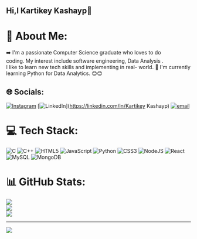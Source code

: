 ## Hi,I Kartikey Kashayp👋
# 💫 About Me:
➡️ I'm a passionate Computer Science graduate who loves to do <br>coding. My interest include software engineering, Data Analysis .<br>I like to learn new tech skills and implementing in real- world.
🧠 I'm currently learning Python for Data Analytics.
😊😊

## 🌐 Socials:
[![Instagram](https://img.shields.io/badge/Instagram-%23E4405F.svg?logo=Instagram&logoColor=white)](https://instagram.com/kartikey5208) [![LinkedIn](https://img.shields.io/badge/LinkedIn-%230077B5.svg?logo=linkedin&logoColor=white)](https://linkedin.com/in/Kartikey Kashayp) [![email](https://img.shields.io/badge/Email-D14836?logo=gmail&logoColor=white)](mailto:Kashyapkartik152@gmail.com) 

# 💻 Tech Stack:
![C](https://img.shields.io/badge/c-%2300599C.svg?style=for-the-badge&logo=c&logoColor=white) ![C++](https://img.shields.io/badge/c++-%2300599C.svg?style=for-the-badge&logo=c%2B%2B&logoColor=white) ![HTML5](https://img.shields.io/badge/html5-%23E34F26.svg?style=for-the-badge&logo=html5&logoColor=white) ![JavaScript](https://img.shields.io/badge/javascript-%23323330.svg?style=for-the-badge&logo=javascript&logoColor=%23F7DF1E) ![Python](https://img.shields.io/badge/python-3670A0?style=for-the-badge&logo=python&logoColor=ffdd54) ![CSS3](https://img.shields.io/badge/css3-%231572B6.svg?style=for-the-badge&logo=css3&logoColor=white) ![NodeJS](https://img.shields.io/badge/node.js-6DA55F?style=for-the-badge&logo=node.js&logoColor=white) ![React](https://img.shields.io/badge/react-%2320232a.svg?style=for-the-badge&logo=react&logoColor=%2361DAFB) ![MySQL](https://img.shields.io/badge/mysql-4479A1.svg?style=for-the-badge&logo=mysql&logoColor=white) ![MongoDB](https://img.shields.io/badge/MongoDB-%234ea94b.svg?style=for-the-badge&logo=mongodb&logoColor=white)
# 📊 GitHub Stats:
![](https://github-readme-stats.vercel.app/api?username=kartikey-kashyap&theme=radical&hide_border=false&include_all_commits=false&count_private=false)<br/>
![](https://nirzak-streak-stats.vercel.app/?user=kartikey-kashyap&theme=radical&hide_border=false)<br/>
![](https://github-readme-stats.vercel.app/api/top-langs/?username=kartikey-kashyap&theme=radical&hide_border=false&include_all_commits=false&count_private=false&layout=compact)

---
[![](https://visitcount.itsvg.in/api?id=kartikey-kashyap&icon=0&color=0)](https://visitcount.itsvg.in)

<!-- Proudly created with GPRM ( https://gprm.itsvg.in ) -->
<!--
**kartikey-kashyap/kartikey-kashyap** is a ✨ _special_ ✨ repository because its `README.md` (this file) appears on your GitHub profile.

Here are some ideas to get you started:

- 🔭 I’m currently working on ...
- 🌱 I’m currently learning ...
- 👯 I’m looking to collaborate on ...
- 🤔 I’m looking for help with ...
- 💬 Ask me about ...
- 📫 How to reach me: ...
- 😄 Pronouns: ...
- ⚡ Fun fact: ...
-->
